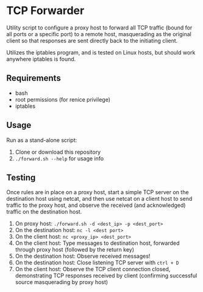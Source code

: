 # TCP Forwarder
Utility script to configure a proxy host to forward all TCP traffic (bound for all ports or a
specific port) to a remote host, masquerading as the original client so that responses are sent
directly back to the initiating client.

Utilizes the iptables program, and is tested on Linux hosts, but should work anywhere iptables is
found.

## Requirements
* bash
* root permissions (for renice privilege)
* iptables

## Usage
Run as a stand-alone script:
1. Clone or download this repository
2. `./forward.sh --help` for usage info

## Testing
Once rules are in place on a proxy host, start a simple TCP server on the destination host using
netcat, and then use netcat on a client host to send traffic to the proxy host, and observe the
received (and acknowledged) traffic on the destination host.

1. On proxy host: `./forward.sh -d <dest_ip> -p <dest_port>`
2. On the destination host: `nc -l <dest port>`
3. On the client host: `nc <proxy_ip> <dest_port>`
4. On the client host: Type messages to destination host, forwarded through proxy host (followed by the return key)
5. On the destination host: Observe received messages!
6. On the destination host: Close listening TCP server with `ctrl + D`
7. On the client host: Observe the TCP client connection closed, demonstrating TCP responses received
   by client (confirming successful source masquerading by proxy host)

